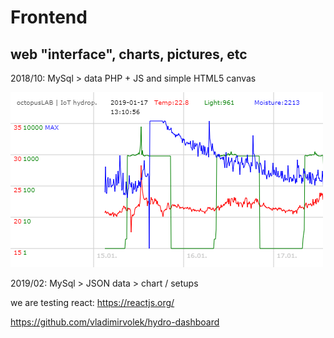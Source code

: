 # Frontend

web "interface", charts, pictures, etc
---

2018/10: MySql > data PHP + JS and simple HTML5 canvas

![data201812](../images/data20190117.png)

2019/02: MySql > JSON data > chart / setups

we are testing react: https://reactjs.org/

https://github.com/vladimirvolek/hydro-dashboard
